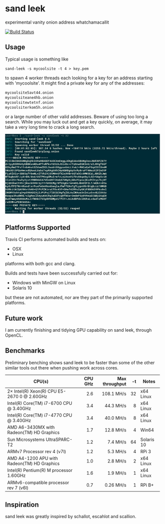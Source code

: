 # sand leek
experimental vanity onion address whatchamacallit

[![Build Status](https://travis-ci.org/phillid/sand-leek.svg?branch=master)](https://travis-ci.org/phillid/sand-leek)

## Usage

Typical usage is something like

	sand-leek -s mycoolsite -t 4 > key.pem

to spawn 4 worker threads each looking for a key for an address starting
with 'mycoolsite'. It might find a private key for any of the addresses:

	mycoolsite5avt44.onion
	mycoolsiteane4hb.onion
	mycoolsitewtetnf.onion
	mycoolsiterkom5h.onion

or a large number of other valid addresses. Beware of using too long a
search. While you may luck out and get a key quickly, on average, it
may take a very long time to crack a long search.

![screenshot of sand-leek in operation](sand-leek.png)

## Platforms Supported

Travis CI performs automated builds and tests on:

* OSX
* Linux

platforms with both gcc and clang.

Builds and tests have been successfully carried out for:

* Windows with MinGW on Linux
* Solaris 10

but these are not automated, nor are they part of the primarily supported
platforms.

## Future work
I am currently finishing and tidying GPU capability on sand leek, through OpenCL.

## Benchmarks
Preliminary benching shows sand leek to be faster than some of the other
similar tools out there when pushing work across cores.

| CPU(s)                                      | CPU GHz | Max throughput | -t | Notes      |
|---------------------------------------------|--------:|---------------:|---:|------------|
| 2× Intel(R) Xeon(R) CPU E5-2670 0 @ 2.60GHz |     2.6 |     108.1 MH/s | 32 | x64 Linux  |
| Intel(R) Core(TM) i7-6700 CPU @ 3.40GHz     |     3.4 |      44.3 MH/s |  8 | x64 Linux  |
| Intel(R) Core(TM) i7-4770 CPU @ 3.40GHz     |     3.4 |      40.0 MH/s |  8 | x64 Linux  |
| AMD A6-3430MX with Radeon(TM) HD Graphics   |     1.7 |      12.8 MH/s |  4 | Win64      |
| Sun Microsystems UltraSPARC-T2              |     1.2 |       7.4 MH/s | 64 | Solaris 10 |
| ARMv7 Processor rev 4 (v7l)                 |     1.2 |       5.3 MH/s |  4 | RPi 3      |
| AMD A4-1200 APU with Radeon(TM) HD Graphics |     1.0 |       2.8 MH/s |  2 | x64 Linux  |
| Intel(R) Pentium(R) M processor 1.60GHz     |     1.6 |       1.9 MH/s |  1 | x64 Linux  |
| ARMv6-compatible processor rev 7 (v6l)      |     0.7 |      0.26 MH/s |  1 | RPi B+     |

## Inspiration
sand leek was greatly inspired by schallot, escahlot and scallion.

